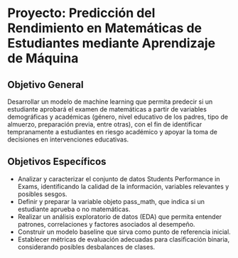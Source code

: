 # Proyecto: Predicción del Rendimiento en Matemáticas de Estudiantes mediante Aprendizaje de Máquina

## Objetivo General
Desarrollar un modelo de machine learning que permita predecir si un estudiante aprobará el examen de matemáticas a partir de variables demográficas y académicas (género, nivel educativo de los padres, tipo de almuerzo, preparación previa, entre otras), con el fin de identificar tempranamente a estudiantes en riesgo académico y apoyar la toma de decisiones en intervenciones educativas.

## Objetivos Específicos
- Analizar y caracterizar el conjunto de datos Students Performance in Exams, identificando la calidad de la información, variables relevantes y posibles sesgos.
- Definir y preparar la variable objeto pass_math, que indica si un estudiante aprueba o no matemáticas.
- Realizar un análisis exploratorio de datos (EDA) que permita entender patrones, correlaciones y factores asociados al desempeño.
- Construir un modelo baseline que sirva como punto de referencia inicial.
- Establecer métricas de evaluación adecuadas para clasificación binaria, considerando posibles desbalances de clases.
